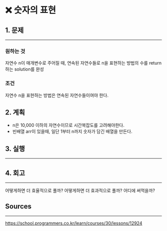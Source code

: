 # ❌ 숫자의 표현

## 1. 문제

---

### 원하는 것

자연수 n이 매개변수로 주어질 때, 연속된 자연수들로 n을 표현하는 방법의 수를 return하는 solution를 완성

### 조건

자연수 n을 표현하는 방법은 연속된 자연수들이여야 한다.

## 2. 계획

- n은 10,000 이하의 자연수이므로 시간복잡도를 고려해야한다.
- 빈배열 arr이 있을때, 일단 1부터 n까지 숫자가 담긴 배열을 만든다.

## 3. 실행

---

## 4. 회고

---

어떻게하면 더 효율적으로 풀까?
어떻게하면 더 효과적으로 풀까?
어디에 써먹을까?

## Sources

---

https://school.programmers.co.kr/learn/courses/30/lessons/12924
